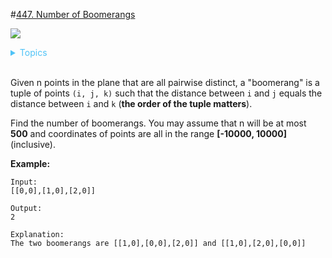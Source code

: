 #[447. Number of Boomerangs](https://leetcode.com/problems/number-of-boomerangs/)

![](https://img.shields.io/badge/Difficulty-Easy-green.svg)

<details>
<summary style="color:#4FC3F7">Topics</summary>

* [`Hash Table`](https://leetcode.com/tag/hash-table/)

</details>
<br />

Given n points in the plane that are all pairwise distinct, a "boomerang" is a tuple of points `(i, j, k)` such that the distance between `i` and `j` equals the distance between `i` and `k` (**the order of the tuple matters**).

Find the number of boomerangs. You may assume that n will be at most **500** and coordinates of points are all in the range **[-10000, 10000]** (inclusive).

**Example:**

    Input:
    [[0,0],[1,0],[2,0]]

    Output:
    2

    Explanation:
    The two boomerangs are [[1,0],[0,0],[2,0]] and [[1,0],[2,0],[0,0]]
